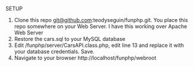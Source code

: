 SETUP

1. Clone this repo git@github.com:teodyseguin/funphp.git. You place this repo somewhere on your Web Server. I have
this working over Apache Web Server
2. Restore the cars.sql to your MySQL database
3. Edit /funphp/server/CarsAPI.class.php, edit line 13 and replace it with your database credentials. Save.
4. Navigate to your browser http://localhost/funphp/webroot
